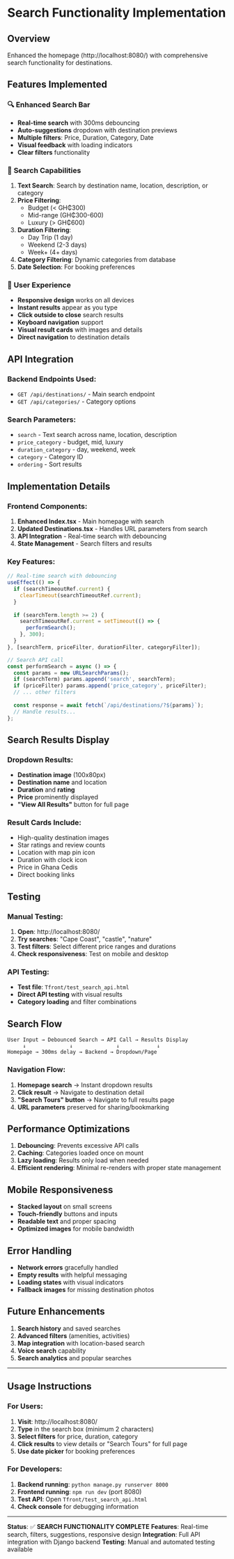 # Search Functionality Implementation

## Overview
Enhanced the homepage (http://localhost:8080/) with comprehensive search functionality for destinations.

## Features Implemented

### 🔍 **Enhanced Search Bar**
- **Real-time search** with 300ms debouncing
- **Auto-suggestions** dropdown with destination previews
- **Multiple filters**: Price, Duration, Category, Date
- **Visual feedback** with loading indicators
- **Clear filters** functionality

### 🎯 **Search Capabilities**
1. **Text Search**: Search by destination name, location, description, or category
2. **Price Filtering**: 
   - Budget (< GH₵300)
   - Mid-range (GH₵300-600)
   - Luxury (> GH₵600)
3. **Duration Filtering**:
   - Day Trip (1 day)
   - Weekend (2-3 days)
   - Week+ (4+ days)
4. **Category Filtering**: Dynamic categories from database
5. **Date Selection**: For booking preferences

### 📱 **User Experience**
- **Responsive design** works on all devices
- **Instant results** appear as you type
- **Click outside to close** search results
- **Keyboard navigation** support
- **Visual result cards** with images and details
- **Direct navigation** to destination details

## API Integration

### Backend Endpoints Used:
- `GET /api/destinations/` - Main search endpoint
- `GET /api/categories/` - Category options

### Search Parameters:
- `search` - Text search across name, location, description
- `price_category` - budget, mid, luxury
- `duration_category` - day, weekend, week
- `category` - Category ID
- `ordering` - Sort results

## Implementation Details

### Frontend Components:
1. **Enhanced Index.tsx** - Main homepage with search
2. **Updated Destinations.tsx** - Handles URL parameters from search
3. **API Integration** - Real-time search with debouncing
4. **State Management** - Search filters and results

### Key Features:
```typescript
// Real-time search with debouncing
useEffect(() => {
  if (searchTimeoutRef.current) {
    clearTimeout(searchTimeoutRef.current);
  }
  
  if (searchTerm.length >= 2) {
    searchTimeoutRef.current = setTimeout(() => {
      performSearch();
    }, 300);
  }
}, [searchTerm, priceFilter, durationFilter, categoryFilter]);

// Search API call
const performSearch = async () => {
  const params = new URLSearchParams();
  if (searchTerm) params.append('search', searchTerm);
  if (priceFilter) params.append('price_category', priceFilter);
  // ... other filters
  
  const response = await fetch(`/api/destinations/?${params}`);
  // Handle results...
};
```

## Search Results Display

### Dropdown Results:
- **Destination image** (100x80px)
- **Destination name** and location
- **Duration** and **rating**
- **Price** prominently displayed
- **"View All Results"** button for full page

### Result Cards Include:
- High-quality destination images
- Star ratings and review counts
- Location with map pin icon
- Duration with clock icon
- Price in Ghana Cedis
- Direct booking links

## Testing

### Manual Testing:
1. **Open**: http://localhost:8080/
2. **Try searches**: "Cape Coast", "castle", "nature"
3. **Test filters**: Select different price ranges and durations
4. **Check responsiveness**: Test on mobile and desktop

### API Testing:
- **Test file**: `Tfront/test_search_api.html`
- **Direct API testing** with visual results
- **Category loading** and filter combinations

## Search Flow

```
User Input → Debounced Search → API Call → Results Display
     ↓              ↓              ↓            ↓
Homepage → 300ms delay → Backend → Dropdown/Page
```

### Navigation Flow:
1. **Homepage search** → Instant dropdown results
2. **Click result** → Navigate to destination detail
3. **"Search Tours" button** → Navigate to full results page
4. **URL parameters** preserved for sharing/bookmarking

## Performance Optimizations

1. **Debouncing**: Prevents excessive API calls
2. **Caching**: Categories loaded once on mount
3. **Lazy loading**: Results only load when needed
4. **Efficient rendering**: Minimal re-renders with proper state management

## Mobile Responsiveness

- **Stacked layout** on small screens
- **Touch-friendly** buttons and inputs
- **Readable text** and proper spacing
- **Optimized images** for mobile bandwidth

## Error Handling

- **Network errors** gracefully handled
- **Empty results** with helpful messaging
- **Loading states** with visual indicators
- **Fallback images** for missing destination photos

## Future Enhancements

1. **Search history** and saved searches
2. **Advanced filters** (amenities, activities)
3. **Map integration** with location-based search
4. **Voice search** capability
5. **Search analytics** and popular searches

---

## Usage Instructions

### For Users:
1. **Visit**: http://localhost:8080/
2. **Type** in the search box (minimum 2 characters)
3. **Select filters** for price, duration, category
4. **Click results** to view details or "Search Tours" for full page
5. **Use date picker** for booking preferences

### For Developers:
1. **Backend running**: `python manage.py runserver 8000`
2. **Frontend running**: `npm run dev` (port 8080)
3. **Test API**: Open `Tfront/test_search_api.html`
4. **Check console** for debugging information

---

**Status**: ✅ **SEARCH FUNCTIONALITY COMPLETE**
**Features**: Real-time search, filters, suggestions, responsive design
**Integration**: Full API integration with Django backend
**Testing**: Manual and automated testing available